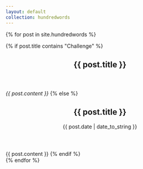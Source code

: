 ```yaml
---
layout: default
collection: hundredwords
---
```


{% for post in site.hundredwords %}
  <article {% if post.title contains "Challenge" %} class="challenge" {% endif %}>
    {% if post.title contains "Challenge" %}
      <header>
        <h1>{{ post.title }}</h1>
      </header>
      <em class="center">{{ post.content }}</em>
    {% else %}
      <header>
        <h1>{{ post.title }}</h1>
        <p>{{ post.date | date_to_string }}</p>
      </header>
      {{ post.content }}
    {% endif %}
  </article>
{% endfor %}

